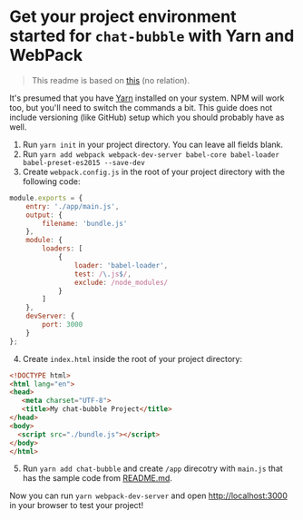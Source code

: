 # Get your project environment started for `chat-bubble` with Yarn and WebPack
> This readme is based on [this](https://appdividend.com/2017/03/28/beginners-guide-to-setup-es6-development-environment/) (no relation).

It's presumed that you have [Yarn](https://yarnpkg.com/lang/en/docs/install/) installed on your system. NPM will work too, but you'll need to switch the commands a bit. This guide does not include versioning (like GitHub) setup which you should probably have as well.

1. Run `yarn init` in your project directory. You can leave all fields blank.
2. Run `yarn add webpack webpack-dev-server babel-core babel-loader babel-preset-es2015 --save-dev`
3. Create `webpack.config.js` in the root of your project directory with the following code:
```javascript
module.exports = {
    entry: './app/main.js',
    output: {
        filename: 'bundle.js'
    },
    module: {
        loaders: [
            {
                loader: 'babel-loader',
                test: /\.js$/,
                exclude: /node_modules/
            }
        ]
    },
    devServer: {
        port: 3000
    }
};
```
4. Create `index.html` inside the root of your project directory:
 ```html
 <!DOCTYPE html>
 <html lang="en">
 <head>
    <meta charset="UTF-8">
    <title>My chat-bubble Project</title>
 </head>
 <body>
   <script src="./bundle.js"></script>
 </body>
 </html>
```
5. Run `yarn add chat-bubble` and create `/app` direcotry with `main.js` that has the sample code from [README.md](README.md#quick-start).

Now you can run `yarn webpack-dev-server` and open [http://localhost:3000](http://localhost:3000) in your browser to test your project!
